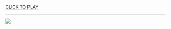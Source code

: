 
<a href="https://premium76.site?title=math_unblocked_games&ref=13M">CLICK TO PLAY</a></h3>
<hr>

<a href="https://premium76.site?title=math_unblocked_games&ref=13M"><img src="https://clearcache.store/games.png"></a>


